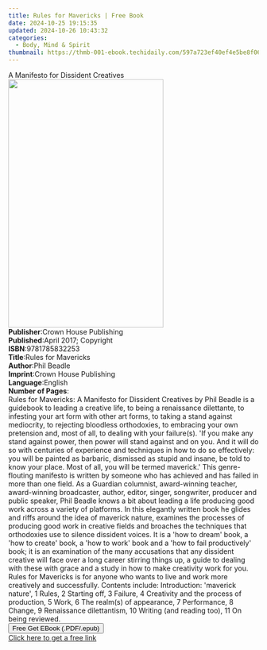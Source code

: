 ```yaml
---
title: Rules for Mavericks | Free Book
date: 2024-10-25 19:15:35
updated: 2024-10-26 10:43:32
categories:
  - Body, Mind & Spirit
thumbnail: https://thmb-001-ebook.techidaily.com/597a723ef40ef4e5be8f066372695ca2ad30f632590e1408b8f430adfc697a98.jpg
---
```

<main id="book-container">
  <div class="flex flex-col">
    <div class="book-brief flex-1 py-6 px-4 sm:p-6 md:py-10 md:px-8">
      <!-- brief-->
      <div class="book-brief-main">A Manifesto for Dissident Creatives</div>
    </div>
    <div
      class="book-meta-info flex-1 grid gap-4 col-start-1 col-end-3 row-start-1 sm:mb-6 sm:grid-cols-4 lg:gap-6 lg:col-start-2 lg:row-end-6 lg:row-span-6 lg:mb-0"
    >
      <div
        class="book-meta-info-left place-content-center mt-4 p-4 text-sm leading-6 col-start-2 col-span-2 dark:text-slate-400"
      >
        <img
          class="w-full h-500 object-cover rounded-lg sm:h-255 sm:col-span-2 lg:col-span-full"
          src="https://img-001-ebook.techidaily.com/d97d699c9bdedfd266da713b64fc7aa1bf7fdec846f2769947162d700cfb40bc.jpg"
          alt=""
          width="312"
          height="500"
        />
      </div>
      <div
        class="book-meta-info-right mt-2 col-start-1 row-start-2 col-span-3 self-center"
      >
        <!-- meta data  -->
        <div class="flex flex-col px-4 md:px-8">
          <div class="flex-1">
            <strong>Publisher</strong>:<span class="px-2"
              >Crown House Publishing</span
            >
          </div>
          <div class="flex-1">
            <strong>Published</strong>:<span class="px-2"
              >April 2017; Copyright</span
            >
          </div>
          <div class="flex-1">
            <strong>ISBN</strong>:<span class="px-2">9781785832253</span>
          </div>
          <div class="flex-1">
            <strong>Title</strong>:<span class="px-2">Rules for Mavericks</span>
          </div>
          <div class="flex-1">
            <strong>Author</strong>:<span class="px-2">Phil Beadle</span>
          </div>
          <div class="flex-1">
            <strong>Imprint</strong>:<span class="px-2"
              >Crown House Publishing</span
            >
          </div>
          <div class="flex-1">
            <strong>Language</strong>:<span class="px-2">English</span>
          </div>
          <div class="flex-1">
            <strong>Number of Pages</strong>:<span class="px-2"></span>
          </div>
        </div>
      </div>
    </div>
    <div class="book-description flex-1 py-6 px-4 sm:p-6 md:py-10 md:px-8">
      <div class="book-description-main">
        <div accordion-content="" id="description">
          Rules for Mavericks: A Manifesto for Dissident Creatives by Phil
          Beadle is a guidebook to leading a creative life, to being a
          renaissance dilettante, to infesting your art form with other art
          forms, to taking a stand against mediocrity, to rejecting bloodless
          orthodoxies, to embracing your own pretension and, most of all, to
          dealing with your failure(s). 'If you make any stand against power,
          then power will stand against and on you. And it will do so with
          centuries of experience and techniques in how to do so effectively:
          you will be painted as barbaric, dismissed as stupid and insane, be
          told to know your place. Most of all, you will be termed maverick.'
          This genre-flouting manifesto is written by someone who has achieved
          and has failed in more than one field. As a Guardian columnist,
          award-winning teacher, award-winning broadcaster, author, editor,
          singer, songwriter, producer and public speaker, Phil Beadle knows a
          bit about leading a life producing good work across a variety of
          platforms. In this elegantly written book he glides and riffs around
          the idea of maverick nature, examines the processes of producing good
          work in creative fields and broaches the techniques that orthodoxies
          use to silence dissident voices. It is a 'how to dream' book, a 'how
          to create' book, a 'how to work' book and a 'how to fail productively'
          book; it is an examination of the many accusations that any dissident
          creative will face over a long career stirring things up, a guide to
          dealing with these with grace and a study in how to make creativity
          work for you. Rules for Mavericks is for anyone who wants to live and
          work more creatively and successfully. Contents include: Introduction:
          'maverick nature', 1 Rules, 2 Starting off, 3 Failure, 4 Creativity
          and the process of production, 5 Work, 6 The realm(s) of appearance, 7
          Performance, 8 Change, 9 Renaissance dilettantism, 10 Writing (and
          reading too), 11 On being reviewed.
        </div>
        <div class="accordion-fader"></div>
      </div>
    </div>
    <div class="book-excerpts flex-1 py-6 px-4 sm:p-6 md:py-10 md:px-8"></div>
    <div
      class="book-about-author flex-1 py-6 px-4 sm:p-6 md:py-10 md:px-8"
    ></div>
    <div class="book-free-get flex-1 py-6 px-4 sm:p-6 md:py-10 md:px-8">
      <button
        id="btn-free-get"
        class="bg-blue-500 hover:bg-blue-700 text-white font-bold py-2 px-4 rounded"
      >
        Free Get EBook (.PDF/.epub)
      </button>
      <div id="countdown-display" class="px-2 text-lg mt-2"></div>
      <a
        id="free-link"
        class="hidden bg-blue-500 hover:bg-blue-700 text-white font-bold py-2 px-4 rounded"
        href="https://www.ebooks.com/en-us/book/210943075/rules-for-mavericks/phil-beadle/"
        target="_blank"
        >Click here to get a free link</a
      >
    </div>
    <script>
      let countdownTime = 0;
      let countdownInterval = null;
      document
        .getElementById('btn-free-get')
        .addEventListener('click', startCountdown);
      function startCountdown() {
        countdownTime = new Date().getTime() + 60000 * 3;
        countdownInterval = setInterval(updateCountdown, 1000);
        document.getElementById('btn-free-get').disabled = true;
        document
          .getElementById('btn-free-get')
          .classList.add('bg-gray-500', 'cursor-not-allowed');
      }
      function updateCountdown() {
        let currentTime = new Date().getTime();
        let timeLeft = countdownTime - currentTime;
        let secondsLeft = Math.floor(timeLeft / 1000);
        document.getElementById('countdown-display').innerHTML =
          `Remaining time: ${secondsLeft} seconds.`;
        if (secondsLeft <= 0) {
          clearInterval(countdownInterval);
          document.getElementById('btn-free-get').classList.add('hidden');
          document.getElementById('free-link').classList.remove('hidden');
          document.getElementById('countdown-display').innerHTML = '';
        }
      }
    </script>
  </div>
</main>
